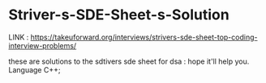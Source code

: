 
# Striver-s-SDE-Sheet-s-Solution

 LINK : https://takeuforward.org/interviews/strivers-sde-sheet-top-coding-interview-problems/

these are solutions to the sdtivers sde sheet for dsa : hope it'll help you.
Language C++;
